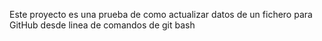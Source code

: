 Este proyecto es una prueba de como actualizar datos de un fichero para GitHub desde linea de comandos de git bash
